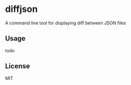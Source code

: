 diffjson
===

A command line tool for displaying diff between JSON files

## Usage

todo

## License

MIT
